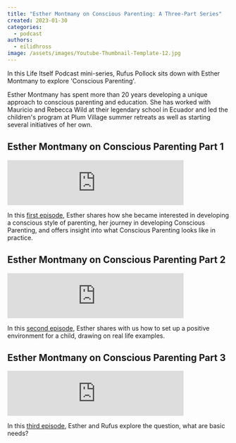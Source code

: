 ```yaml
---
title: "Esther Montmany on Conscious Parenting: A Three-Part Series"
created: 2023-01-30
categories: 
  - podcast
authors: 
  - eilidhross
image: /assets/images/Youtube-Thumbnail-Template-12.jpg
---
```


In this Life Itself Podcast mini-series, Rufus Pollock sits down with Esther Montmany to explore 'Conscious Parenting'.

Esther Montmany has spent more than 20 years developing a unique approach to conscious parenting and education. She has worked with Mauricio and Rebecca Wild at their legendary school in Ecuador and led the children's program at Plum Village summer retreats as well as starting several initiatives of her own.

## Esther Montmany on Conscious Parenting Part 1

<iframe src="https://anchor.fm/life-itself/embed/episodes/Esther-Montmany-on-Conscious-Parenting-Part-1-e1tvuj9/a-a7gpq18" height="102px" width="400px" frameborder="0" scrolling="no"></iframe>

In this [first episode](https://lifeitself.org/podcast/esther-montmany-on-conscious-parenting-part-1), Esther shares how she became interested in developing a conscious style of parenting, her journey in developing Conscious Parenting, and offers insight into what Conscious Parenting looks like in practice.

## Esther Montmany on Conscious Parenting Part 2

<iframe src="https://anchor.fm/life-itself/embed/episodes/Esther-Montmany-on-Conscious-Parenting-Part-2-e1u00dh/a-a7gpq18" height="102px" width="400px" frameborder="0" scrolling="no"></iframe>

In this [second episode](https://lifeitself.org/podcast/esther-montmany-on-conscious-parenting-part-2), Esther shares with us how to set up a positive environment for a child, drawing on real life examples.

## Esther Montmany on Conscious Parenting Part 3

<iframe src="https://anchor.fm/life-itself/embed/episodes/Esther-Montmany-on-Conscious-Parenting-Part-3-e1u045v/a-a7gpq18" height="102px" width="400px" frameborder="0" scrolling="no"></iframe> 

In this [third episode](https://lifeitself.org/podcast/esther-montmany-on-conscious-parenting-part-3), Esther and Rufus explore the question, what are basic needs?






